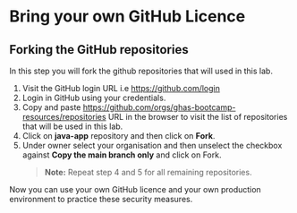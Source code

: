 # Bring your own GitHub Licence

## Forking the GitHub repositories

In this step you will fork the github repositories that will used in this lab.
1. Visit the GitHub login URL i.e https://github.com/login
1. Login in GitHub using your credentials.
1. Copy and paste https://github.com/orgs/ghas-bootcamp-resources/repositories URL in the browser to visit the list of repositories that will be used in this lab.
1. Click on **java-app** repository and then click on **Fork**.
1. Under owner select your organisation and then unselect the checkbox against **Copy the main branch only** and click on Fork.
    >**Note:** Repeat step 4 and 5 for all remaining repositories.

Now you can use your own GitHub licence and your own production environment to practice these security measures.

